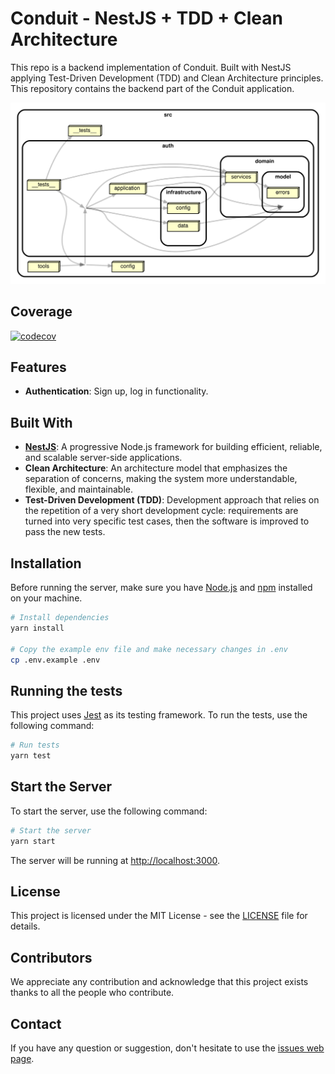 # Conduit - NestJS + TDD + Clean Architecture

This repo is a backend implementation of Conduit. Built with NestJS applying Test-Driven Development (TDD) and Clean Architecture principles. This repository contains the backend part of the Conduit application.

![Dependency Graph](dependency-graph.svg)

## Coverage

[![codecov](https://codecov.io/github/alxestevam/tdd-clean-arch-nestjs-real-world/branch/main/graph/badge.svg?token=YYQYWAFNDK)](https://codecov.io/github/alxestevam/tdd-clean-arch-nestjs-real-world)

## Features

- **Authentication**: Sign up, log in functionality.

## Built With

- **[NestJS](https://nestjs.com/)**: A progressive Node.js framework for building efficient, reliable, and scalable server-side applications.
- **Clean Architecture**: An architecture model that emphasizes the separation of concerns, making the system more understandable, flexible, and maintainable.
- **Test-Driven Development (TDD)**: Development approach that relies on the repetition of a very short development cycle: requirements are turned into very specific test cases, then the software is improved to pass the new tests.

## Installation

Before running the server, make sure you have [Node.js](https://nodejs.org/en/) and [npm](https://www.npmjs.com/) installed on your machine.

```bash
# Install dependencies
yarn install

# Copy the example env file and make necessary changes in .env
cp .env.example .env
```

## Running the tests

This project uses [Jest](https://jestjs.io/) as its testing framework. To run the tests, use the following command:

```bash
# Run tests
yarn test
```

## Start the Server

To start the server, use the following command:

```bash
# Start the server
yarn start
```

The server will be running at [http://localhost:3000](http://localhost:3000).

## License

This project is licensed under the MIT License - see the [LICENSE](LICENSE) file for details.

## Contributors

We appreciate any contribution and acknowledge that this project exists thanks to all the people who contribute.

## Contact

If you have any question or suggestion, don't hesitate to use the [issues web page](https://github.com/alxestevam/tdd-clean-arch-nestjs-real-world/issues).
